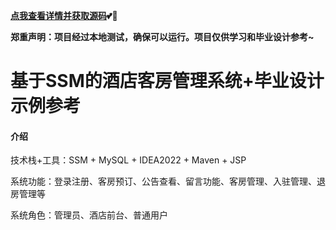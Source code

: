 **[点我查看详情并获取源码](http://blog.cyrobot.top/blog/article/163)💕🤞**

**郑重声明：项目经过本地测试，确保可以运行。项目仅供学习和毕业设计参考~**


# 基于SSM的酒店客房管理系统+毕业设计示例参考

#### 介绍
技术栈+工具：SSM + MySQL + IDEA2022 + Maven + JSP

系统功能：登录注册、客房预订、公告查看、留言功能、客房管理、入驻管理、退房管理等

系统角色：管理员、酒店前台、普通用户

